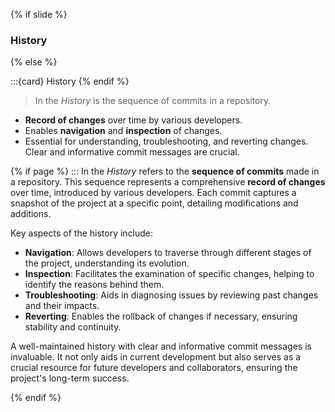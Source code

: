 {% if slide %}
### <i class="fas fa-history"></i> History
{% else %}

:::{card} <i class="fas fa-history"></i> History
{% endif %}

> In <i class="fab fa-git"></i> the _History_ is the sequence of commits in a repository.
- **Record of changes** over time by various developers.
- Enables **navigation** and **inspection** of changes.
- Essential for understanding, troubleshooting, and reverting changes. Clear and informative commit messages are crucial.

{% if page %}
:::
In <i class="fab fa-git"></i> the _History_ refers to the **sequence of commits** made in a repository. This sequence represents a comprehensive **record of changes** over time, introduced by various developers. Each commit captures a snapshot of the project at a specific point, detailing modifications and additions.

Key aspects of the history include:
- **Navigation**: Allows developers to traverse through different stages of the project, understanding its evolution.
- **Inspection**: Facilitates the examination of specific changes, helping to identify the reasons behind them.
- **Troubleshooting**: Aids in diagnosing issues by reviewing past changes and their impacts.
- **Reverting**: Enables the rollback of changes if necessary, ensuring stability and continuity.

A well-maintained history with clear and informative commit messages is invaluable. It not only aids in current development but also serves as a crucial resource for future developers and collaborators, ensuring the project's long-term success.

{% endif %}
